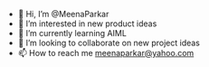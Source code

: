 - 👋 Hi, I’m @MeenaParkar
- 👀 I’m interested in new product ideas
- 🌱 I’m currently learning AIML
- 💞️ I’m looking to collaborate on new project ideas
- 📫 How to reach me meenaparkar@yahoo.com

<!---
MeenaParkar/MeenaParkar is a ✨ special ✨ repository because its `README.md` (this file) appears on your GitHub profile.
You can click the Preview link to take a look at your changes.
--->

